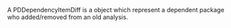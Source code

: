 A PDDependencyItemDiff is a object which represent a dependent package who added/removed from an old analysis.